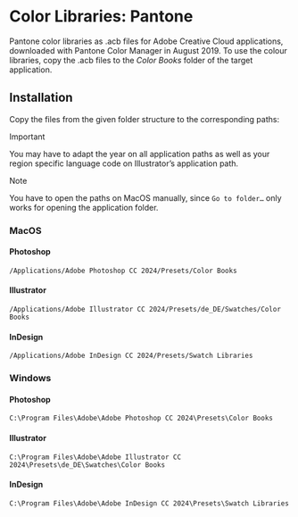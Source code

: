 # Color Libraries: Pantone

Pantone color libraries as .acb files for Adobe Creative Cloud applications, downloaded with Pantone Color Manager in August 2019. To use the colour libraries, copy the .acb files to the *Color Books* folder of the target application.

## Installation

Copy the files from the given folder structure to the corresponding paths:

> [!IMPORTANT]
> You may have to adapt the year on all application paths as well as your region specific language code on Illustrator’s application path.

> [!NOTE]
> You have to open the paths on MacOS manually, since `Go to folder…` only works for opening the application folder.

### MacOS

#### Photoshop
```
/Applications/Adobe Photoshop CC 2024/Presets/Color Books
```

#### Illustrator
```
/Applications/Adobe Illustrator CC 2024/Presets/de_DE/Swatches/Color Books
```

#### InDesign
```
/Applications/Adobe InDesign CC 2024/Presets/Swatch Libraries
```

### Windows

#### Photoshop
```
C:\Program Files\Adobe\Adobe Photoshop CC 2024\Presets\Color Books
```

#### Illustrator
```
C:\Program Files\Adobe\Adobe Illustrator CC 2024\Presets\de_DE\Swatches\Color Books
```

#### InDesign
```
C:\Program Files\Adobe\Adobe InDesign CC 2024\Presets\Swatch Libraries
```
